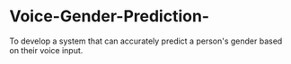 # Voice-Gender-Prediction-
To develop a system that can accurately predict a person's gender based on their voice input. 
